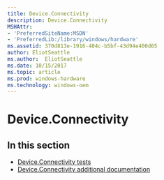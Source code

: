 ```yaml
---
title: Device.Connectivity
description: Device.Connectivity
MSHAttr:
- 'PreferredSiteName:MSDN'
- 'PreferredLib:/library/windows/hardware'
ms.assetid: 370d813e-1916-404c-b5bf-43d94e400d65
author: EliotSeattle
ms.author:  EliotSeattle
ms.date: 10/15/2017
ms.topic: article
ms.prod: windows-hardware
ms.technology: windows-oem
---
```


# Device.Connectivity


## <span id="in_this_section"></span>In this section


-   [Device.Connectivity tests](device-connectivity-tests.md)
-   [Device.Connectivity additional documentation](device-connectivity-additional-documentation.md)

 

 






